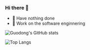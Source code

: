 ### Hi there 👋


- 🌚 Have nothing done 
- 🤖 Work on the software enginnering


![Guodong's GitHub stats](https://github-readme-stats.vercel.app/api?username=guodongfan&show_icons=true&theme=radical&include_all_commits=true)


![Top Langs](https://i-github-readme-stats.vercel.app/api/top-langs/?username=guodongfan&layout=compact&hide=assembly,html&langs_count=8&card_width=445)

